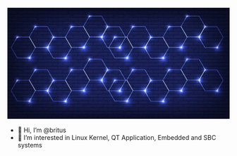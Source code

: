 ![Empire of Fun :(-o-):](https://github.com/britus/britus/blob/master/blue_banner.png)
- 👋 Hi, I’m @britus
- 👀 I’m interested in Linux Kernel, QT Application, Embedded and SBC systems

<!---
britus/britus is a ✨ special ✨ repository because its `README.md` (this file) appears on your GitHub profile.
You can click the Preview link to take a look at your changes.
--->

